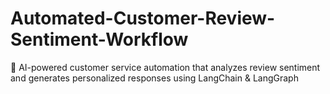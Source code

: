 # Automated-Customer-Review-Sentiment-Workflow
🤖 AI-powered customer service automation that analyzes review sentiment and generates personalized responses using LangChain &amp; LangGraph
